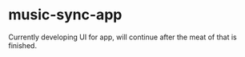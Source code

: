 # music-sync-app
Currently developing UI for app, will continue after the meat of that is finished.
